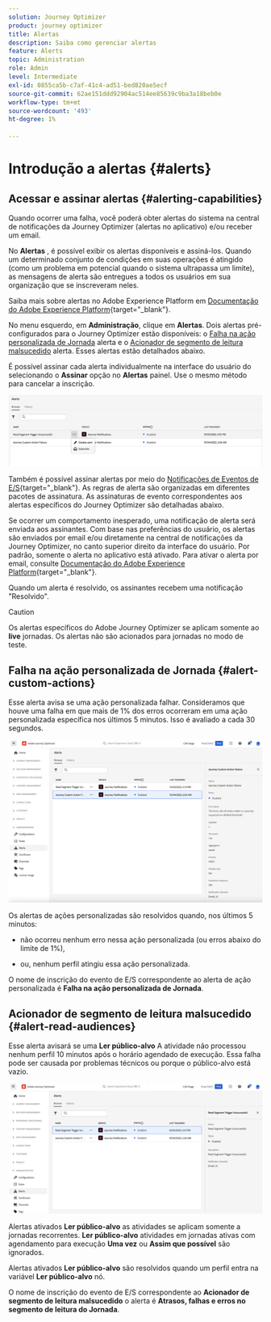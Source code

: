 ```yaml
---
solution: Journey Optimizer
product: journey optimizer
title: Alertas
description: Saiba como gerenciar alertas
feature: Alerts
topic: Administration
role: Admin
level: Intermediate
exl-id: 0855ca5b-c7af-41c4-ad51-bed820ae5ecf
source-git-commit: 62ae151ddd92904ac514ee85639c9ba3a18beb0e
workflow-type: tm+mt
source-wordcount: '493'
ht-degree: 1%

---
```


# Introdução a alertas {#alerts}

## Acessar e assinar alertas {#alerting-capabilities}

Quando ocorrer uma falha, você poderá obter alertas do sistema na central de notificações da Journey Optimizer (alertas no aplicativo) e/ou receber um email.

No **Alertas** , é possível exibir os alertas disponíveis e assiná-los. Quando um determinado conjunto de condições em suas operações é atingido (como um problema em potencial quando o sistema ultrapassa um limite), as mensagens de alerta são entregues a todos os usuários em sua organização que se inscreveram neles.

<!--These messages can repeat over a pre-defined time interval until the alert has been resolved.-->

Saiba mais sobre alertas no Adobe Experience Platform em [Documentação do Adobe Experience Platform](https://experienceleague.adobe.com/docs/experience-platform/observability/alerts/overview.html?lang=pt-BR){target="_blank"}.

No menu esquerdo, em **Administração**, clique em **Alertas**. Dois alertas pré-configurados para o Journey Optimizer estão disponíveis: o [Falha na ação personalizada de Jornada](#alert-custom-actions) alerta e o [Acionador de segmento de leitura malsucedido](#alert-read-audiences) alerta. Esses alertas estão detalhados abaixo.

É possível assinar cada alerta individualmente na interface do usuário do selecionando o **Assinar** opção no **Alertas** painel. Use o mesmo método para cancelar a inscrição.

![](assets/alert-subscribe.png)

Também é possível assinar alertas por meio do [Notificações de Eventos de E/S](https://experienceleague.adobe.com/docs/experience-platform/observability/alerts/subscribe.html){target="_blank"}. As regras de alerta são organizadas em diferentes pacotes de assinatura. As assinaturas de evento correspondentes aos alertas específicos do Journey Optimizer são detalhadas abaixo.

Se ocorrer um comportamento inesperado, uma notificação de alerta será enviada aos assinantes. Com base nas preferências do usuário, os alertas são enviados por email e/ou diretamente na central de notificações da Journey Optimizer, no canto superior direito da interface do usuário. Por padrão, somente o alerta no aplicativo está ativado. Para ativar o alerta por email, consulte [Documentação do Adobe Experience Platform](https://experienceleague.adobe.com/docs/experience-platform/observability/alerts/ui.html#enable-email-alerts){target="_blank"}.

Quando um alerta é resolvido, os assinantes recebem uma notificação &quot;Resolvido&quot;.

>[!CAUTION]
>
>Os alertas específicos do Adobe Journey Optimizer se aplicam somente ao **live** jornadas. Os alertas não são acionados para jornadas no modo de teste.

## Falha na ação personalizada de Jornada {#alert-custom-actions}

Esse alerta avisa se uma ação personalizada falhar. Consideramos que houve uma falha em que mais de 1% dos erros ocorreram em uma ação personalizada específica nos últimos 5 minutos. Isso é avaliado a cada 30 segundos.

![](assets/alerts-custom-action.png)

Os alertas de ações personalizadas são resolvidos quando, nos últimos 5 minutos:

* não ocorreu nenhum erro nessa ação personalizada (ou erros abaixo do limite de 1%),

* ou, nenhum perfil atingiu essa ação personalizada.

O nome de inscrição do evento de E/S correspondente ao alerta de ação personalizada é **Falha na ação personalizada de Jornada**.

## Acionador de segmento de leitura malsucedido {#alert-read-audiences}

Esse alerta avisará se uma **Ler público-alvo** A atividade não processou nenhum perfil 10 minutos após o horário agendado de execução. Essa falha pode ser causada por problemas técnicos ou porque o público-alvo está vazio.

![](assets/alerts1.png)

Alertas ativados **Ler público-alvo** as atividades se aplicam somente a jornadas recorrentes. **Ler público-alvo** atividades em jornadas ativas com agendamento para execução **Uma vez** ou **Assim que possível** são ignorados.

Alertas ativados **Ler público-alvo** são resolvidos quando um perfil entra na variável **Ler público-alvo** nó.

O nome de inscrição do evento de E/S correspondente ao **Acionador de segmento de leitura malsucedido** o alerta é **Atrasos, falhas e erros no segmento de leitura do Jornada**.
